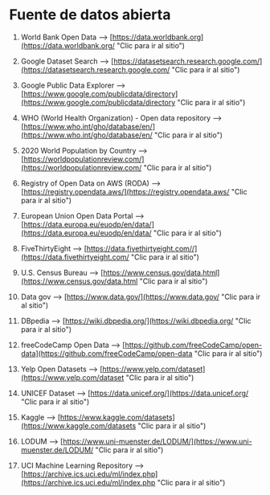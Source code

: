 # Fuente de datos abierta

1. World Bank Open Data --> [https://data.worldbank.org](https://data.worldbank.org/ "Clic para ir al sitio")

2. Google Dataset Search --> [https://datasetsearch.research.google.com/](https://datasetsearch.research.google.com/ "Clic para ir al sitio")

3. Google Public Data Explorer --> [https://www.google.com/publicdata/directory](https://www.google.com/publicdata/directory "Clic para ir al sitio")

4. WHO (World Health Organization) - Open data repository --> [https://www.who.int/gho/database/en/](https://www.who.int/gho/database/en/ "Clic para ir al sitio")

5. 2020 World Population by Country --> [https://worldpopulationreview.com/](https://worldpopulationreview.com/ "Clic para ir al sitio")

6. Registry of Open Data on AWS (RODA) --> [https://registry.opendata.aws/](https://registry.opendata.aws/ "Clic para ir al sitio")

7. European Union Open Data Portal --> [https://data.europa.eu/euodp/en/data/](https://data.europa.eu/euodp/en/data/ "Clic para ir al sitio")

8. FiveThirtyEight --> [https://data.fivethirtyeight.com//](https://data.fivethirtyeight.com/ "Clic para ir al sitio")

9. U.S. Census Bureau --> [https://www.census.gov/data.html](https://www.census.gov/data.html "Clic para ir al sitio")

10. Data gov --> [https://www.data.gov/](https://www.data.gov/ "Clic para ir al sitio")

11. DBpedia --> [https://wiki.dbpedia.org/](https://wiki.dbpedia.org/ "Clic para ir al sitio")

12. freeCodeCamp Open Data --> [https://github.com/freeCodeCamp/open-data](https://github.com/freeCodeCamp/open-data "Clic para ir al sitio")

13. Yelp Open Datasets --> [https://www.yelp.com/dataset](https://www.yelp.com/dataset "Clic para ir al sitio")

14. UNICEF Dataset --> [https://data.unicef.org/](https://data.unicef.org/ "Clic para ir al sitio")

15. Kaggle --> [https://www.kaggle.com/datasets](https://www.kaggle.com/datasets "Clic para ir al sitio")

16. LODUM --> [https://www.uni-muenster.de/LODUM/](https://www.uni-muenster.de/LODUM/ "Clic para ir al sitio")

17. UCI Machine Learning Repository --> [https://archive.ics.uci.edu/ml/index.php](https://archive.ics.uci.edu/ml/index.php "Clic para ir al sitio")